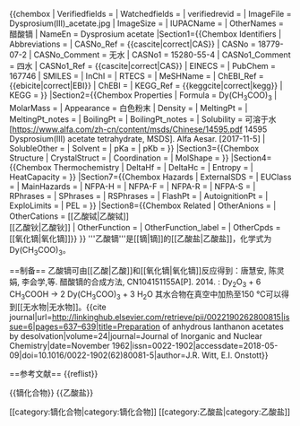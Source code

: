 {{chembox
| Verifiedfields = 
| Watchedfields = 
| verifiedrevid = 
| ImageFile = Dysprosium(III)_acetate.jpg
| ImageSize = 
| IUPACName = 
| OtherNames = 醋酸镝
| NameEn = Dysprosium acetate
|Section1={{Chembox Identifiers
| Abbreviations = 
| CASNo_Ref = {{cascite|correct|CAS}}
| CASNo = 18779-07-2
| CASNo_Comment = 无水
| CASNo1 = 15280-55-4
| CASNo1_Comment = 四水
| CASNo1_Ref = {{cascite|correct|CAS}}
| EINECS = 
| PubChem = 167746
| SMILES = 
| InChI = 
| RTECS =
| MeSHName =
| ChEBI_Ref = {{ebicite|correct|EBI}}
| ChEBI =
| KEGG_Ref = {{keggcite|correct|kegg}}
| KEGG = 
}}
|Section2={{Chembox Properties
| Formula = Dy(CH<sub>3</sub>COO)<sub>3</sub>
| MolarMass = 
| Appearance = 白色粉末<ref name=Tang />
| Density = 
| MeltingPt = 
| MeltingPt_notes =
| BoilingPt = 
| BoilingPt_notes = 
| Solubility = 可溶于水<ref>[https://www.alfa.com/zh-cn/content/msds/Chinese/14595.pdf 14595 Dysprosium(III) acetate tetrahydrate, MSDS]. Alfa Aesar. [2017-11-5]</ref>
| SolubleOther = 
| Solvent = 
| pKa = 
| pKb = }}
|Section3={{Chembox Structure
| CrystalStruct = 
| Coordination = 
| MolShape = }}
|Section4={{Chembox Thermochemistry
| DeltaHf = 
| DeltaHc = 
| Entropy = 
| HeatCapacity = }}
|Section7={{Chembox Hazards
| ExternalSDS = 
| EUClass = 
| MainHazards = 
| NFPA-H = 
| NFPA-F = 
| NFPA-R = 
| NFPA-S =
| RPhrases = 
| SPhrases = 
| RSPhrases =
| FlashPt = 
| AutoignitionPt = 
| ExploLimits = 
| PEL = }}
|Section8={{Chembox Related
| OtherAnions = 
| OtherCations = [[乙酸铽|乙酸铽]]<BR>[[乙酸钬|乙酸钬]]
| OtherFunction = 
| OtherFunction_label = 
| OtherCpds = [[氧化镝|氧化镝]]}}
}}
'''乙酸镝'''是[[镝|镝]]的[[乙酸盐|乙酸盐]]，化学式为Dy(CH<sub>3</sub>COO)<sub>3</sub>。

==制备==
乙酸镝可由[[乙酸|乙酸]]和[[氧化镝|氧化镝]]反应得到：<ref name=Tang>唐慧安, 陈灵娟, 李会学,等. 醋酸镝的合成方法, CN104151155A[P]. 2014.</ref>
: Dy<sub>2</sub>O<sub>3</sub> + 6 CH<sub>3</sub>COOH → 2 Dy(CH<sub>3</sub>COO)<sub>3</sub> + 3 H<sub>2</sub>O
其水合物在真空中加热至150 °C可以得到[[无水物|无水物]]。<ref>{{cite journal|url=http://linkinghub.elsevier.com/retrieve/pii/0022190262800815|issue=6|pages=637–639|title=Preparation of anhydrous lanthanon acetates by desolvation|volume=24|journal=Journal of Inorganic and Nuclear Chemistry|date=November 1962|issn=0022-1902|accessdate=2018-05-09|doi=10.1016/0022-1902(62)80081-5|author=J.R. Witt, E.I. Onstott}}</ref>

==参考文献==
{{reflist}}

{{镝化合物}}
{{乙酸盐}}

[[category:镝化合物|category:镝化合物]]
[[category:乙酸盐|category:乙酸盐]]